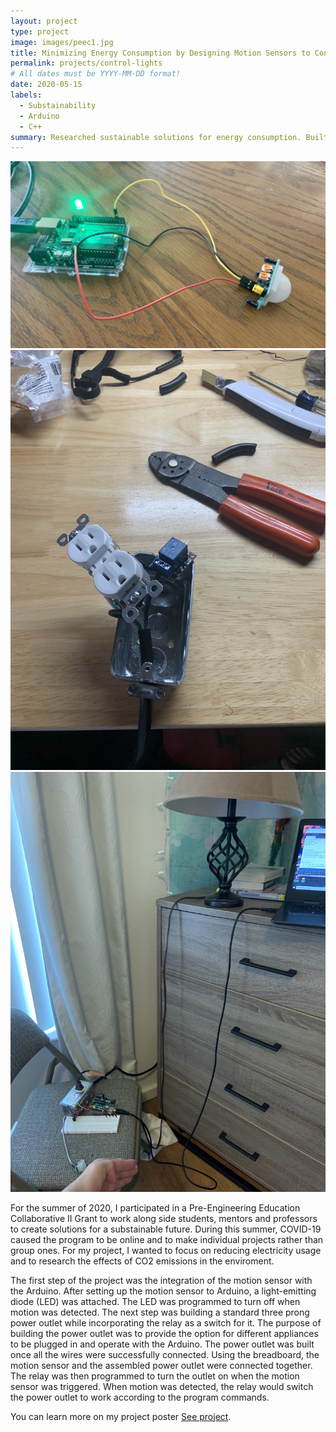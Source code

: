 ```yaml
---
layout: project
type: project
image: images/peec1.jpg
title: Minimizing Energy Consumption by Designing Motion Sensors to Control Lights 
permalink: projects/control-lights
# All dates must be YYYY-MM-DD format!
date: 2020-05-15
labels:
  - Substainability
  - Arduino
  - C++
summary: Researched sustainable solutions for energy consumption. Built and programmed sensors with Arduino to reduce electricity usage. 
---
```


<div class="ui small rounded images">
  <img class="ui image" src="../images/peec2.jpg">
  <img class="ui image" src="../images/peec3.jpg">
  <img class="ui image" src="../images/peec4.jpg">
</div>

For the summer of 2020, I participated in a Pre-Engineering Education Collaborative II Grant to work along side students, mentors and professors to create solutions for a substainable future. During this summer, COVID-19 caused the program to be online and to make individual projects rather than group ones. For my project, I wanted to focus on reducing electricity usage and to research the effects of CO2 emissions in the enviroment.

The first step of the project was the integration of the motion sensor with the Arduino. After setting up the motion sensor to Arduino, a light-emitting diode (LED)  was attached. The LED was programmed to turn off when motion was detected. The next step was building a standard three prong power outlet while incorporating the relay as a switch for it. The purpose of building the power outlet was to provide the option for different appliances to be plugged in and operate with the Arduino.  The power outlet was built once all the wires were successfully connected. Using the breadboard, the motion sensor and the assembled power outlet were connected together. The relay was then programmed to turn the outlet on when the motion sensor was triggered. When motion was detected, the relay would switch the power outlet to work according to the program commands.


You can learn more on my project poster [See project](https://docs.google.com/presentation/d/1c9Upy6wS_WhD00j9X5PexiTIkOJledkfHaR2mbn44QI/edit#slide=id.p4).



